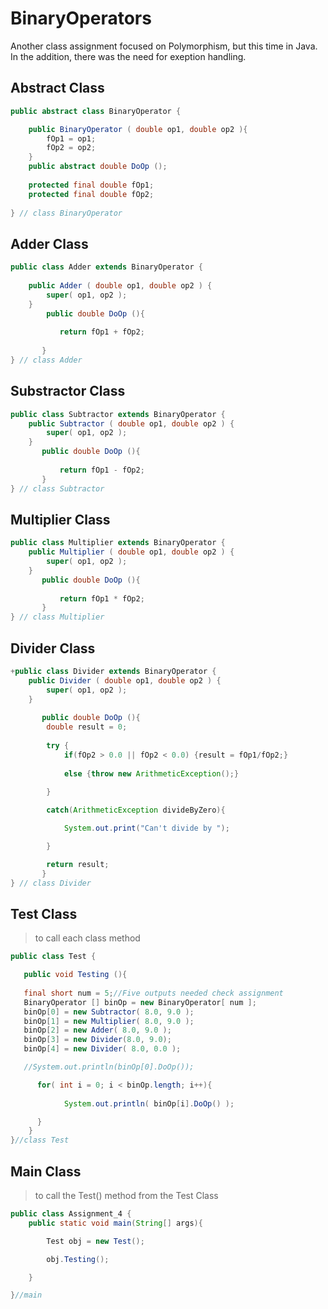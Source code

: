 # BinaryOperators
Another class assignment focused on Polymorphism, but this time in Java.
In the addition, there was the need for exeption handling.


## Abstract Class

```Java
public abstract class BinaryOperator {

    public BinaryOperator ( double op1, double op2 ){
        fOp1 = op1;
        fOp2 = op2;
    }
    public abstract double DoOp ();
    
    protected final double fOp1;
    protected final double fOp2;
        
} // class BinaryOperator
```

## Adder Class

```Java
public class Adder extends BinaryOperator {
    
    public Adder ( double op1, double op2 ) { 
        super( op1, op2 );
    }
        public double DoOp (){
              
           return fOp1 + fOp2;
       
       }
} // class Adder
```

## Substractor Class

```Java
public class Subtractor extends BinaryOperator {
    public Subtractor ( double op1, double op2 ) {
        super( op1, op2 );
    }
       public double DoOp (){
            
           return fOp1 - fOp2;
       }
} // class Subtractor
```

## Multiplier Class

```Java
public class Multiplier extends BinaryOperator {
    public Multiplier ( double op1, double op2 ) {
        super( op1, op2 );
    }
       public double DoOp (){
      
           return fOp1 * fOp2;
       }
} // class Multiplier
```

## Divider Class

```Java
+public class Divider extends BinaryOperator {
    public Divider ( double op1, double op2 ) {
        super( op1, op2 );
    }
    
       public double DoOp (){
        double result = 0;
    
        try {
            if(fOp2 > 0.0 || fOp2 < 0.0) {result = fOp1/fOp2;}
        
            else {throw new ArithmeticException();}   
    
        }    

        catch(ArithmeticException divideByZero){

            System.out.print("Can't divide by ");

        }

        return result;
       }
} // class Divider
```

## Test Class

> to call each class method

```Java
public class Test {

   public void Testing (){
      
   final short num = 5;//Five outputs needed check assignment
   BinaryOperator [] binOp = new BinaryOperator[ num ];
   binOp[0] = new Subtractor( 8.0, 9.0 );
   binOp[1] = new Multiplier( 8.0, 9.0 );
   binOp[2] = new Adder( 8.0, 9.0 );
   binOp[3] = new Divider(8.0, 9.0);
   binOp[4] = new Divider( 8.0, 0.0 );

   //System.out.println(binOp[0].DoOp());

      for( int i = 0; i < binOp.length; i++){
            
            System.out.println( binOp[i].DoOp() );

      }
    }
}//class Test
```

## Main Class

> to call the Test() method from the Test Class

```Java
public class Assignment_4 {
    public static void main(String[] args){

        Test obj = new Test();

        obj.Testing();

    }

}//main
```

